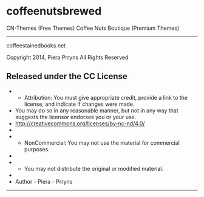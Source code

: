 coffeenutsbrewed
================

CN-Themes  (Free Themes)
Coffee Nuts Boutique (Premium Themes) 

------------------------------------------------------------------------------
 coffeestainedbooks.net
  
 Copyright 2014, Piera Prryns All Rights Reserved

 Released under the CC License 
------------------------------------------------------------------------------
 * - Attribution: You must give appropriate credit, provide a link to the license, and indicate if changes were made. 
 *   You may do so in any reasonable manner, but not in any way that suggests the licensor endorses you or your use.
 *   http://creativecommons.org/licenses/by-nc-nd/4.0/
 *
 * - NonCommercial: You may not use the material for commercial purposes.
 *
 * - You may not distribute the original or modified material.
 *
 *   Author - Piera - Prryns
------------------------------------------------------------------------------


